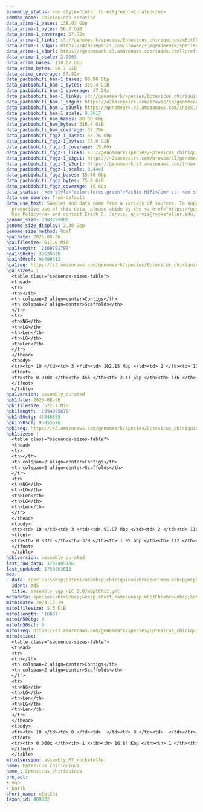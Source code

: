 ```yaml
---
assembly_status: <em style="color:forestgreen">Curated</em>
common_name: Chiriquinan serotine
data_arima-1_bases: 138.07 Gbp
data_arima-1_bytes: 56.7 GiB
data_arima-1_coverage: 57.92x
data_arima-1_links: s3://genomeark/species/Eptesicus_chiriquinus/mEptChi1/genomic_data/arima/<br>
data_arima-1_s3gui: https://42basepairs.com/browse/s3/genomeark/species/Eptesicus_chiriquinus/mEptChi1/genomic_data/arima/
data_arima-1_s3url: https://genomeark.s3.amazonaws.com/index.html?prefix=species/Eptesicus_chiriquinus/mEptChi1/genomic_data/arima/
data_arima-1_scale: 2.2663
data_arima_bases: 138.07 Gbp
data_arima_bytes: 56.7 GiB
data_arima_coverage: 57.92x
data_pacbiohifi_bam-1_bases: 88.90 Gbp
data_pacbiohifi_bam-1_bytes: 316.4 GiB
data_pacbiohifi_bam-1_coverage: 37.29x
data_pacbiohifi_bam-1_links: s3://genomeark/species/Eptesicus_chiriquinus/mEptChi1/genomic_data/pacbio_hifi/<br>
data_pacbiohifi_bam-1_s3gui: https://42basepairs.com/browse/s3/genomeark/species/Eptesicus_chiriquinus/mEptChi1/genomic_data/pacbio_hifi/
data_pacbiohifi_bam-1_s3url: https://genomeark.s3.amazonaws.com/index.html?prefix=species/Eptesicus_chiriquinus/mEptChi1/genomic_data/pacbio_hifi/
data_pacbiohifi_bam-1_scale: 0.2617
data_pacbiohifi_bam_bases: 88.90 Gbp
data_pacbiohifi_bam_bytes: 316.4 GiB
data_pacbiohifi_bam_coverage: 37.29x
data_pacbiohifi_fqgz-1_bases: 35.76 Gbp
data_pacbiohifi_fqgz-1_bytes: 75.0 GiB
data_pacbiohifi_fqgz-1_coverage: 15.00x
data_pacbiohifi_fqgz-1_links: s3://genomeark/species/Eptesicus_chiriquinus/mEptChi1/genomic_data/pacbio_hifi/<br>
data_pacbiohifi_fqgz-1_s3gui: https://42basepairs.com/browse/s3/genomeark/species/Eptesicus_chiriquinus/mEptChi1/genomic_data/pacbio_hifi/
data_pacbiohifi_fqgz-1_s3url: https://genomeark.s3.amazonaws.com/index.html?prefix=species/Eptesicus_chiriquinus/mEptChi1/genomic_data/pacbio_hifi/
data_pacbiohifi_fqgz-1_scale: 0.4441
data_pacbiohifi_fqgz_bases: 35.76 Gbp
data_pacbiohifi_fqgz_bytes: 75.0 GiB
data_pacbiohifi_fqgz_coverage: 15.00x
data_status: '<em style="color:forestgreen">PacBio HiFi</em> ::: <em style="color:forestgreen">Arima</em>'
data_use_source: from-default
data_use_text: Samples and data come from a variety of sources. To support fair and
  productive use of this data, please abide by the <a href="https://genome10k.soe.ucsc.edu/data-use-policies/">Data
  Use Policy</a> and contact Erich D. Jarvis, ejarvis@rockefeller.edu, with any questions.
genome_size: 2383875000
genome_size_display: 2.38 Gbp
genome_size_method: GoaT
hpa1date: 2025-08-26
hpa1filesize: 617.0 MiB
hpa1length: '2169791797'
hpa1n50ctg: 39638910
hpa1n50scf: 98499313
hpa1seq: https://s3.amazonaws.com/genomeark/species/Eptesicus_chiriquinus/mEptChi1/assembly_curated/mEptChi1.hap1.cur.20250826.fasta.gz
hpa1sizes: |
  <table class="sequence-sizes-table">
  <thead>
  <tr>
  <th></th>
  <th colspan=2 align=center>Contigs</th>
  <th colspan=2 align=center>Scaffolds</th>
  </tr>
  <tr>
  <th>NG</th>
  <th>LG</th>
  <th>Len</th>
  <th>LG</th>
  <th>Len</th>
  </tr>
  </thead>
  <tbody>
  <tr><td> 10 </td><td> 3 </td><td> 102.15 Mbp </td><td> 2 </td><td> 132.72 Mbp </td></tr><tr><td> 20 </td><td> 5 </td><td> 79.96 Mbp </td><td> 4 </td><td> 117.41 Mbp </td></tr><tr><td> 30 </td><td> 8 </td><td> 74.64 Mbp </td><td> 6 </td><td> 115.03 Mbp </td></tr><tr><td> 40 </td><td> 13 </td><td> 49.66 Mbp </td><td> 8 </td><td> 109.51 Mbp </td></tr><tr style="background-color:#cccccc;"><td> 50 </td><td> 18 </td><td style="background-color:#88ff88;"> 39.64 Mbp </td><td> 11 </td><td style="background-color:#88ff88;"> 98.50 Mbp </td></tr><tr><td> 60 </td><td> 25 </td><td> 30.50 Mbp </td><td> 13 </td><td> 88.36 Mbp </td></tr><tr><td> 70 </td><td> 35 </td><td> 19.10 Mbp </td><td> 16 </td><td> 74.23 Mbp </td></tr><tr><td> 80 </td><td> 63 </td><td> 4.81 Mbp </td><td> 20 </td><td> 55.42 Mbp </td></tr><tr><td> 90 </td><td> 234 </td><td> 334.72 Kbp </td><td> 30 </td><td> 1.78 Mbp </td></tr><tr><td> 100 </td><td> 0 </td><td>  </td><td> 0 </td><td>  </td></tr></tbody>
  <tfoot>
  <tr><th> 0.910x </th><th> 455 </th><th> 2.17 Gbp </th><th> 136 </th><th> 2.17 Gbp </th></tr>
  </tfoot>
  </table>
hpa1version: assembly_curated
hpb1date: 2025-08-26
hpb1filesize: 522.7 MiB
hpb1length: '1994995676'
hpb1n50ctg: 45546559
hpb1n50scf: 95055676
hpb1seq: https://s3.amazonaws.com/genomeark/species/Eptesicus_chiriquinus/mEptChi1/assembly_curated/mEptChi1.hap2.cur.20250826.fasta.gz
hpb1sizes: |
  <table class="sequence-sizes-table">
  <thead>
  <tr>
  <th></th>
  <th colspan=2 align=center>Contigs</th>
  <th colspan=2 align=center>Scaffolds</th>
  </tr>
  <tr>
  <th>NG</th>
  <th>LG</th>
  <th>Len</th>
  <th>LG</th>
  <th>Len</th>
  </tr>
  </thead>
  <tbody>
  <tr><td> 10 </td><td> 3 </td><td> 91.87 Mbp </td><td> 2 </td><td> 118.81 Mbp </td></tr><tr><td> 20 </td><td> 6 </td><td> 81.02 Mbp </td><td> 4 </td><td> 115.26 Mbp </td></tr><tr><td> 30 </td><td> 9 </td><td> 62.54 Mbp </td><td> 7 </td><td> 109.16 Mbp </td></tr><tr><td> 40 </td><td> 13 </td><td> 52.05 Mbp </td><td> 9 </td><td> 102.87 Mbp </td></tr><tr style="background-color:#cccccc;"><td> 50 </td><td> 18 </td><td style="background-color:#88ff88;"> 45.55 Mbp </td><td> 11 </td><td style="background-color:#88ff88;"> 95.06 Mbp </td></tr><tr><td> 60 </td><td> 25 </td><td> 25.79 Mbp </td><td> 14 </td><td> 79.45 Mbp </td></tr><tr><td> 70 </td><td> 38 </td><td> 11.11 Mbp </td><td> 17 </td><td> 61.21 Mbp </td></tr><tr><td> 80 </td><td> 109 </td><td> 1.32 Mbp </td><td> 22 </td><td> 31.61 Mbp </td></tr><tr><td> 90 </td><td> 0 </td><td>  </td><td> 0 </td><td>  </td></tr><tr><td> 100 </td><td> 0 </td><td>  </td><td> 0 </td><td>  </td></tr></tbody>
  <tfoot>
  <tr><th> 0.837x </th><th> 379 </th><th> 1.99 Gbp </th><th> 112 </th><th> 1.99 Gbp </th></tr>
  </tfoot>
  </table>
hpb1version: assembly_curated
last_raw_data: 1702485186
last_updated: 1756303013
mds:
- data: species:&nbsp;Eptesicus&nbsp;chiriquinus<br>specimen:&nbsp;mEptChi1<br>projects:&nbsp;<br>&nbsp;&nbsp;-&nbsp;vgp<br>&nbsp;&nbsp;-&nbsp;bat1k<br>assembled_by_group:&nbsp;Rockefeller<br>data_location:&nbsp;S3<br>release_to:&nbsp;S3<br>primary:&nbsp;s3://genomeark/species/Eptesicus_chiriquinus/mEptChi1/assembly_vgp_HiC_2.0/mEptChi1.HiC.hap1.20231219.fasta.gz<br>haplotigs:&nbsp;s3://genomeark/species/Eptesicus_chiriquinus/mEptChi1/assembly_vgp_HiC_2.0/mEptChi1.HiC.hap2.20231219.fasta.gz<br>pretext:&nbsp;s3://genomeark/species/Eptesicus_chiriquinus/mEptChi1/assembly_vgp_HiC_2.0/evaluation/hap1/pretext/mEptChi1_hap1_s2.pretext<br>pretext:&nbsp;s3://genomeark/species/Eptesicus_chiriquinus/mEptChi1/assembly_vgp_HiC_2.0/evaluation/hap2/pretext/mEptChi1_hap2_s2.pretext<br>kmer_spectra_img:&nbsp;s3://genomeark/species/Eptesicus_chiriquinus/mEptChi1/assembly_vgp_HiC_2.0/evaluation/merqury/mEptChi1_png/<br>pacbio_read_dir:&nbsp;s3://genomeark/species/Eptesicus_chiriquinus/mEptChi1/genomic_data/pacbio_hifi/<br>pacbio_read_type:&nbsp;hifi<br>hic_read_dir:&nbsp;s3://genomeark/species/Eptesicus_chiriquinus/mEptChi1/genomic_data/arima/<br>mito:&nbsp;s3://genomeark/species/Eptesicus_chiriquinus/mEptChi1/assembly_MT_rockefeller/mEptChi1.MT.20231219.fasta.gz<br>pipeline:&nbsp;<br>&nbsp;&nbsp;-&nbsp;hifiasm&nbsp;(0.19.3+galaxy0)<br>&nbsp;&nbsp;-&nbsp;yahs&nbsp;(1.2a.2+galaxy1)<br>notes:&nbsp;This&nbsp;was&nbsp;a&nbsp;Hifiasm-HiC&nbsp;assembly&nbsp;of&nbsp;mEptChi1.&nbsp;This&nbsp;hap1&nbsp;assembly&nbsp;and&nbsp;hap2&nbsp;assembly&nbsp;underwent&nbsp;separate&nbsp;HiC&nbsp;scaffolding&nbsp;with&nbsp;YaHS.&nbsp;The&nbsp;HiC&nbsp;prep&nbsp;kit&nbsp;used&nbsp;was&nbsp;Swift-IDT.&nbsp;The&nbsp;HiC&nbsp;reaction&nbsp;was&nbsp;using&nbsp;Arima&nbsp;kit&nbsp;v2.<br>
  ident: md5
  title: assembly_vgp_HiC_2.0/mEptChi1.yml
metadata: species:<br>&nbsp;&nbsp;short_name:&nbsp;mEptChi<br>&nbsp;&nbsp;name:&nbsp;Eptesicus&nbsp;chiriquinus<br>&nbsp;&nbsp;taxon_id:&nbsp;409022<br>&nbsp;&nbsp;common_name:&nbsp;Chiriquinan&nbsp;serotine<br>&nbsp;&nbsp;order:<br>&nbsp;&nbsp;&nbsp;&nbsp;name:&nbsp;Chiroptera<br>&nbsp;&nbsp;family:<br>&nbsp;&nbsp;&nbsp;&nbsp;name:&nbsp;Vespertilionidae<br>&nbsp;&nbsp;individuals:<br>&nbsp;&nbsp;&nbsp;&nbsp;-&nbsp;short_name:&nbsp;mEptChi1<br>&nbsp;&nbsp;genome_size:&nbsp;2383875000<br>&nbsp;&nbsp;genome_size_method:&nbsp;GoaT<br>&nbsp;&nbsp;project:&nbsp;[&nbsp;vgp&nbsp;,&nbsp;bat1k&nbsp;]<br>
mito1date: 2023-12-19
mito1filesize: 5.3 KiB
mito1length: '16837'
mito1n50ctg: 0
mito1n50scf: 0
mito1seq: https://s3.amazonaws.com/genomeark/species/Eptesicus_chiriquinus/mEptChi1/assembly_MT_rockefeller/mEptChi1.MT.20231219.fasta.gz
mito1sizes: |
  <table class="sequence-sizes-table">
  <thead>
  <tr>
  <th></th>
  <th colspan=2 align=center>Contigs</th>
  <th colspan=2 align=center>Scaffolds</th>
  </tr>
  <tr>
  <th>NG</th>
  <th>LG</th>
  <th>Len</th>
  <th>LG</th>
  <th>Len</th>
  </tr>
  </thead>
  <tbody>
  <tr><td> 10 </td><td> 0 </td><td>  </td><td> 0 </td><td>  </td></tr><tr><td> 20 </td><td> 0 </td><td>  </td><td> 0 </td><td>  </td></tr><tr><td> 30 </td><td> 0 </td><td>  </td><td> 0 </td><td>  </td></tr><tr><td> 40 </td><td> 0 </td><td>  </td><td> 0 </td><td>  </td></tr><tr style="background-color:#cccccc;"><td> 50 </td><td> 0 </td><td style="background-color:#ff8888;">  </td><td> 0 </td><td style="background-color:#ff8888;">  </td></tr><tr><td> 60 </td><td> 0 </td><td>  </td><td> 0 </td><td>  </td></tr><tr><td> 70 </td><td> 0 </td><td>  </td><td> 0 </td><td>  </td></tr><tr><td> 80 </td><td> 0 </td><td>  </td><td> 0 </td><td>  </td></tr><tr><td> 90 </td><td> 0 </td><td>  </td><td> 0 </td><td>  </td></tr><tr><td> 100 </td><td> 0 </td><td>  </td><td> 0 </td><td>  </td></tr></tbody>
  <tfoot>
  <tr><th> 0.000x </th><th> 1 </th><th> 16.84 Kbp </th><th> 1 </th><th> 16.84 Kbp </th></tr>
  </tfoot>
  </table>
mito1version: assembly_MT_rockefeller
name: Eptesicus chiriquinus
name_: Eptesicus_chiriquinus
project:
- vgp
- bat1k
short_name: mEptChi
taxon_id: 409022
---
```

